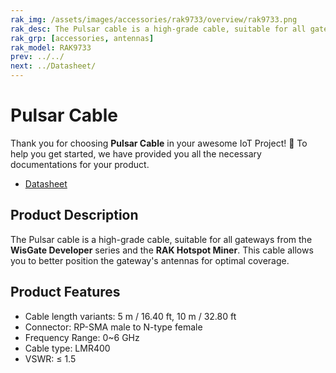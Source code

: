 ```yaml
---
rak_img: /assets/images/accessories/rak9733/overview/rak9733.png
rak_desc: The Pulsar cable is a high-grade cable, suitable for all gateways from the WisGate Developer series and the RAK Hotspot Miner.
rak_grp: [accessories, antennas]
rak_model: RAK9733 
prev: ../../
next: ../Datasheet/
---
```



# Pulsar Cable


Thank you for choosing **Pulsar Cable** in your awesome IoT Project! 🎉 To help you get started, we have provided you all the necessary documentations for your product.

* [Datasheet](../Datasheet/)

## Product Description

The Pulsar cable is a high-grade cable, suitable for all gateways from the **WisGate Developer** series and the **RAK Hotspot Miner**. This cable allows you to better position the gateway's antennas for optimal coverage.

## Product Features

-   Cable length variants: 5&nbsp;m / 16.40&nbsp;ft, 10&nbsp;m / 32.80&nbsp;ft
-   Connector: RP-SMA male to N-type female
-   Frequency Range: 0~6&nbsp;GHz
-   Cable type: LMR400
-   VSWR: ≤ 1.5

